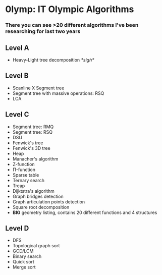 # 0lymp: IT Olympic Algorithms
### There you can see >20 different algorithms I've been researching for last two years

## Level A
- Heavy-Light tree decomposition *\*sigh\**

## Level B
- Scanline X Segment tree
- Segment tree with massive operations: RSQ
- LCA

## Level C
- Segment tree: RMQ
- Segment tree: RSQ
- DSU
- Fenwick's tree
- Fenwick's 3D tree
- Heap
- Manacher's algorithm
- Z-function
- П-function
- Sparse table
- Ternary search
- Treap
- Dijktstra's algorithm
- Graph bridges detection
- Graph articulation points detection
- Square root decomposition
- **BIG** geometry listing, contains 20 different functions and 4 structures

## Level D
- DFS
- Topological graph sort
- GCD/LCM
- Binary search
- Quick sort
- Merge sort
